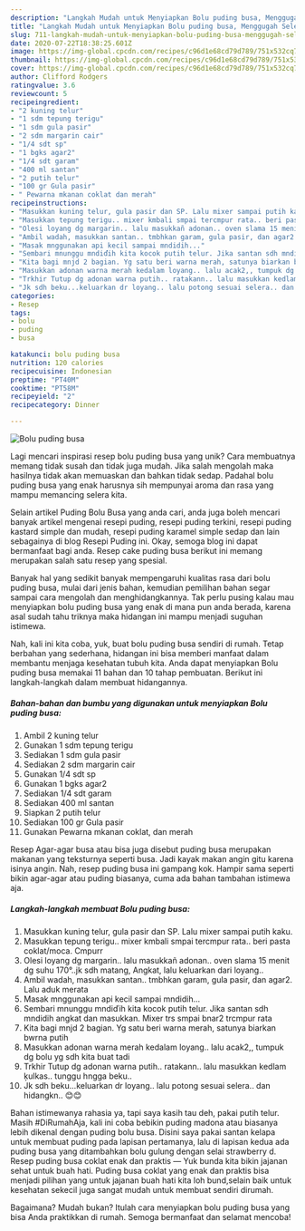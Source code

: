```yaml
---
description: "Langkah Mudah untuk Menyiapkan Bolu puding busa, Menggugah Selera"
title: "Langkah Mudah untuk Menyiapkan Bolu puding busa, Menggugah Selera"
slug: 711-langkah-mudah-untuk-menyiapkan-bolu-puding-busa-menggugah-selera
date: 2020-07-22T18:38:25.601Z
image: https://img-global.cpcdn.com/recipes/c96d1e68cd79d789/751x532cq70/bolu-puding-busa-foto-resep-utama.jpg
thumbnail: https://img-global.cpcdn.com/recipes/c96d1e68cd79d789/751x532cq70/bolu-puding-busa-foto-resep-utama.jpg
cover: https://img-global.cpcdn.com/recipes/c96d1e68cd79d789/751x532cq70/bolu-puding-busa-foto-resep-utama.jpg
author: Clifford Rodgers
ratingvalue: 3.6
reviewcount: 5
recipeingredient:
- "2 kuning telur"
- "1 sdm tepung terigu"
- "1 sdm gula pasir"
- "2 sdm margarin cair"
- "1/4 sdt sp"
- "1 bgks agar2"
- "1/4 sdt garam"
- "400 ml santan"
- "2 putih telur"
- "100 gr Gula pasir"
- " Pewarna mkanan coklat dan merah"
recipeinstructions:
- "Masukkan kuning telur, gula pasir dan SP. Lalu mixer sampai putih kaku."
- "Masukkan tepung terigu.. mixer kmbali smpai tercmpur rata.. beri pasta coklat/moca. Cmpurr"
- "Olesi loyang dg margarin.. lalu masukkañ adonan.. oven slama 15 menit dg suhu 170°..jk sdh matang, Angkat, lalu keluarkan dari loyang.."
- "Ambil wadah, masukkan santan.. tmbhkan garam, gula pasir, dan agar2. Lalu aduk merata"
- "Masak mnggunakan api kecil sampai mndidih..."
- "Sembari mnunggu mndiďih kita kocok putih telur. Jika santan sdh mndidih angkat dan masukkan. Mixer trs smpai bnar2 trcmpur rata"
- "Kita bagi mnjd 2 bagian. Yg satu beri warna merah, satunya biarkan bwrna putih"
- "Masukkan adonan warna merah kedalam loyang.. lalu acak2,, tumpuk dg bolu yg sdh kita buat tadi"
- "Trkhir Tutup dg adonan warna putih.. ratakann.. lalu masukkan kedlam ķulkas.. tunggu hngga beku.."
- "Jk sdh beku...keluarkan dr loyang.. lalu potong sesuai selera.. dan hidangkn.. 😊😊"
categories:
- Resep
tags:
- bolu
- puding
- busa

katakunci: bolu puding busa 
nutrition: 120 calories
recipecuisine: Indonesian
preptime: "PT40M"
cooktime: "PT58M"
recipeyield: "2"
recipecategory: Dinner

---
```



![Bolu puding busa](https://img-global.cpcdn.com/recipes/c96d1e68cd79d789/751x532cq70/bolu-puding-busa-foto-resep-utama.jpg)

Lagi mencari inspirasi resep bolu puding busa yang unik? Cara membuatnya memang tidak susah dan tidak juga mudah. Jika salah mengolah maka hasilnya tidak akan memuaskan dan bahkan tidak sedap. Padahal bolu puding busa yang enak harusnya sih mempunyai aroma dan rasa yang mampu memancing selera kita.

Selain artikel Puding Bolu Busa yang anda cari, anda juga boleh mencari banyak artikel mengenai resepi puding, resepi puding terkini, resepi puding kastard simple dan mudah, resepi puding karamel simple sedap dan lain sebagainya di blog Resepi Puding ini. Okay, semoga blog ini dapat bermanfaat bagi anda. Resep cake puding busa berikut ini memang merupakan salah satu resep yang spesial.

Banyak hal yang sedikit banyak mempengaruhi kualitas rasa dari bolu puding busa, mulai dari jenis bahan, kemudian pemilihan bahan segar sampai cara mengolah dan menghidangkannya. Tak perlu pusing kalau mau menyiapkan bolu puding busa yang enak di mana pun anda berada, karena asal sudah tahu triknya maka hidangan ini mampu menjadi suguhan istimewa.


Nah, kali ini kita coba, yuk, buat bolu puding busa sendiri di rumah. Tetap berbahan yang sederhana, hidangan ini bisa memberi manfaat dalam membantu menjaga kesehatan tubuh kita. Anda dapat menyiapkan Bolu puding busa memakai 11 bahan dan 10 tahap pembuatan. Berikut ini langkah-langkah dalam membuat hidangannya.

<!--inarticleads1-->

##### Bahan-bahan dan bumbu yang digunakan untuk menyiapkan Bolu puding busa:

1. Ambil 2 kuning telur
1. Gunakan 1 sdm tepung terigu
1. Sediakan 1 sdm gula pasir
1. Sediakan 2 sdm margarin cair
1. Gunakan 1/4 sdt sp
1. Gunakan 1 bgks agar2
1. Sediakan 1/4 sdt garam
1. Sediakan 400 ml santan
1. Siapkan 2 putih telur
1. Sediakan 100 gr Gula pasir
1. Gunakan  Pewarna mkanan coklat, dan merah


Resep Agar-agar busa atau bisa juga disebut puding busa merupakan makanan yang teksturnya seperti busa. Jadi kayak makan angin gitu karena isinya angin. Nah, resep puding busa ini gampang kok. Hampir sama seperti bikin agar-agar atau puding biasanya, cuma ada bahan tambahan istimewa aja. 

<!--inarticleads2-->

##### Langkah-langkah membuat Bolu puding busa:

1. Masukkan kuning telur, gula pasir dan SP. Lalu mixer sampai putih kaku.
1. Masukkan tepung terigu.. mixer kmbali smpai tercmpur rata.. beri pasta coklat/moca. Cmpurr
1. Olesi loyang dg margarin.. lalu masukkañ adonan.. oven slama 15 menit dg suhu 170°..jk sdh matang, Angkat, lalu keluarkan dari loyang..
1. Ambil wadah, masukkan santan.. tmbhkan garam, gula pasir, dan agar2. Lalu aduk merata
1. Masak mnggunakan api kecil sampai mndidih...
1. Sembari mnunggu mndiďih kita kocok putih telur. Jika santan sdh mndidih angkat dan masukkan. Mixer trs smpai bnar2 trcmpur rata
1. Kita bagi mnjd 2 bagian. Yg satu beri warna merah, satunya biarkan bwrna putih
1. Masukkan adonan warna merah kedalam loyang.. lalu acak2,, tumpuk dg bolu yg sdh kita buat tadi
1. Trkhir Tutup dg adonan warna putih.. ratakann.. lalu masukkan kedlam ķulkas.. tunggu hngga beku..
1. Jk sdh beku...keluarkan dr loyang.. lalu potong sesuai selera.. dan hidangkn.. 😊😊


Bahan istimewanya rahasia ya, tapi saya kasih tau deh, pakai putih telur. Masih #DiRumahAja, kali ini coba bebikin puding madona atau biasanya lebih dikenal dengan puding bolu busa. Disini saya pakai santan kelapa untuk membuat puding pada lapisan pertamanya, lalu di lapisan kedua ada puding busa yang ditambahkan bolu gulung dengan selai strawberry d. Resep puding busa coklat enak dan praktis — Yuk bunda kita bikin jajanan sehat untuk buah hati. Puding busa coklat yang enak dan praktis bisa menjadi pilihan yang untuk jajanan buah hati kita loh bund,selain baik untuk kesehatan sekecil juga sangat mudah untuk membuat sendiri dirumah. 

Bagaimana? Mudah bukan? Itulah cara menyiapkan bolu puding busa yang bisa Anda praktikkan di rumah. Semoga bermanfaat dan selamat mencoba!
